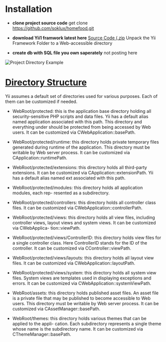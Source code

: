 # Installation

* **clone project source code**
get clone https://github.com/soklux/homefood.git

* **download Yii1 framwork latest here**
[Source Code (.zip](https://www.yiiframework.com/download#yii1) 
Unpack the Yii Framework Folder to a Web-accessible directory


* **create db with SQL file you own saperately**
not posting here

![Project Directory Example](https://drive.google.com/open?id=1byTzwQTim9ErVSap1AqTjIW16-5VEsYx)


# [Directory Structure](getting-started/directory-structure.md)

Yii assumes a default set of directories used for various purposes. Each of them can be customized if needed.

 * WebRoot/protected: this is the application base directory holding all security-sensitive PHP scripts and data files. Yii has a default alias named application associated with this path. This directory and everything under should be protected from being accessed by Web users. It can be customized via CWebApplication::basePath.

 * WebRoot/protected/runtime: this directory holds private temporary files generated during runtime of the application. This directory must be writable by Web server process. It can be customized via CApplication::runtimePath.

 * WebRoot/protected/extensions: this directory holds all third-party extensions. It can be customized via CApplication::extensionPath. Yii has a default alias named ext associated with this path.

 * WebRoot/protected/modules: this directory holds all application modules, each rep- resented as a subdirectory.

 * WebRoot/protected/controllers: this directory holds all controller class files. It can be customized via CWebApplication::controllerPath.

 * WebRoot/protected/views: this directory holds all view files, including controller views, layout views and system views. It can be customized via CWebApplica- tion::viewPath.

 * WebRoot/protected/views/ControllerID: this directory holds view files for a single controller class. Here ControllerID stands for the ID of the controller. It can be customized via CController::viewPath.
 
 *  WebRoot/protected/views/layouts: this directory holds all layout view files. It can be customized via CWebApplication::layoutPath.

 * WebRoot/protected/views/system: this directory holds all system view files. System views are templates used in displaying exceptions and errors. It can be customized via CWebApplication::systemViewPath.

 * WebRoot/assets: this directory holds published asset files. An asset file is a private file that may be published to become accessible to Web users. This directory must be writable by Web server process. It can be customized via CAssetManager::basePath.

 * WebRoot/themes: this directory holds various themes that can be applied to the appli- cation. Each subdirectory represents a single theme whose name is the subdirectory name. It can be customized via CThemeManager::basePath.